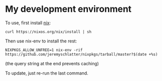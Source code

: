 # My development environment

To use, first install [nix](https://nixos.org/nix/):

    curl https://nixos.org/nix/install | sh

Then use nix-env to install the rest:

    NIXPKGS_ALLOW_UNFREE=1 nix-env -rif https://github.com/jeremyschlatter/nixpkgs/tarball/master?$(date +%s)

(the query string at the end prevents caching)

To update, just re-run the last command.
